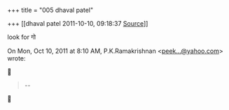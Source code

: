 +++
title = "005 dhaval patel"

+++
[[dhaval patel	2011-10-10, 09:18:37 [Source](https://groups.google.com/g/samskrita/c/Gt6RpF_OdiA)]]



look for गो

  
  

On Mon, Oct 10, 2011 at 8:10 AM, P.K.Ramakrishnan \<[peek...@yahoo.com]()\> wrote:  



> --  



